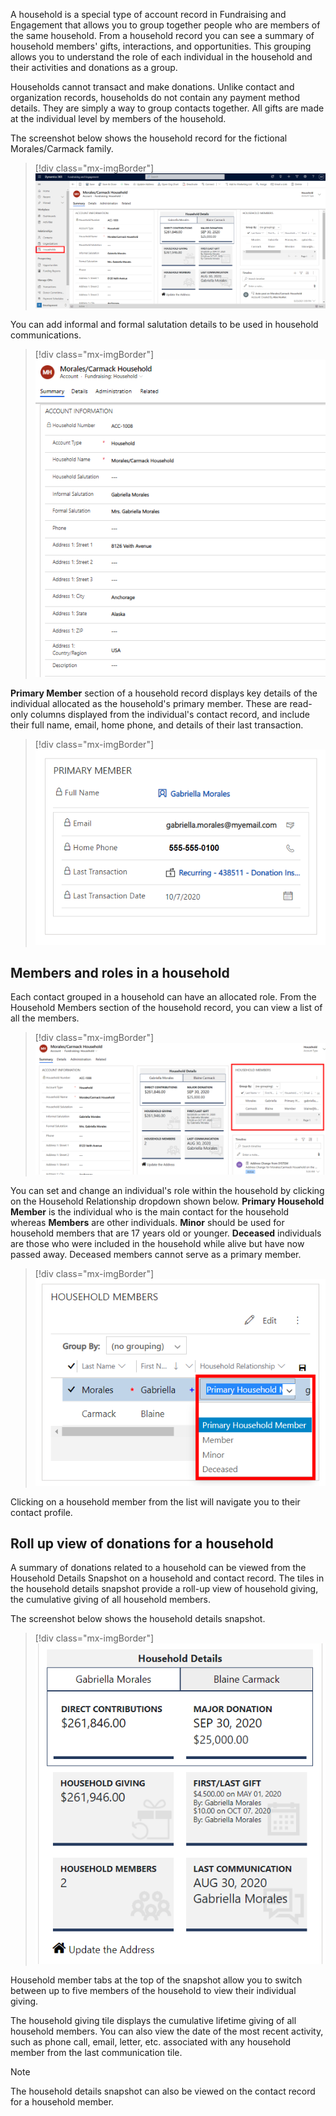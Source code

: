 A household is a special type of account record in Fundraising and Engagement that allows you to group together people who are members of the same household. From a household record you can see a summary of household members' gifts, interactions, and opportunities. This grouping allows you to understand the role of each individual in the household and their activities and donations as a group.

Households cannot transact and make donations. Unlike contact and organization records, households do not contain any payment method details. They are simply a way to group contacts together. All gifts are made at the individual level by members of the household.

The screenshot below shows the household record for the fictional Morales/Carmack family.

> [!div class="mx-imgBorder"]
> [![Screenshot of the household record.](../media/households.png)](../media/households.png#lightbox)

You can add informal and formal salutation details to be used in household communications.

> [!div class="mx-imgBorder"]
> [![Screenshot of the account information on the summary tab.](../media/account-information.png)](../media/account-information.png#lightbox)

**Primary Member** section of a household record displays key details of the individual allocated as the household's primary member. These are read-only columns displayed from the individual's contact record, and include their full name, email, home phone, and details of their last transaction.

> [!div class="mx-imgBorder"]
> [![Screenshot of the primary member details.](../media/primary-member.png)](../media/primary-member.png#lightbox)

## Members and roles in a household

Each contact grouped in a household can have an allocated role. From the Household Members section of the household record, you can view a list of all the members.

> [!div class="mx-imgBorder"]
> [![Screenshot of the household members section.](../media/household-members.png)](../media/household-members.png#lightbox)

You can set and change an individual's role within the household by clicking on the Household Relationship dropdown shown below. **Primary Household Member** is the individual who is the main contact for the household whereas **Members** are other individuals. **Minor** should be used for household members that are 17 years old or younger. **Deceased** individuals are those who were included in the household while alive but have now passed away. Deceased members cannot serve as a primary member.

> [!div class="mx-imgBorder"]
> [![Screenshot of the role menu.](../media/role.png)](../media/role.png#lightbox)

Clicking on a household member from the list will navigate you to their contact profile.

## Roll up view of donations for a household

A summary of donations related to a household can be viewed from the Household Details Snapshot on a household and contact record. The tiles in the household details snapshot provide a roll-up view of household giving, the cumulative giving of all household members.

The screenshot below shows the household details snapshot.

> [!div class="mx-imgBorder"]
> [![Screenshot of household details information.](../media/household-details.png)](../media/household-details.png#lightbox)

Household member tabs at the top of the snapshot allow you to switch between up to five members of the household to view their individual giving.

The household giving tile displays the cumulative lifetime giving of all household members. You can also view the date of the most recent activity, such as phone call, email, letter, etc. associated with any household member from the last communication tile.

> [!NOTE]
> The household details snapshot can also be viewed on the contact record for a household member.
